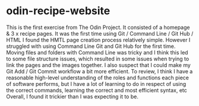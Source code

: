 # odin-recipe-website
This is the first exercise from The Odin Project.
It consisted of a homepage & 3 x recipe pages.
It was the first time using Git / Command Line / Git Hub / HTML
I found the HMTL page creation process relatively simple.
However I struggled with using Command Line Git and Git Hub for the first time.
Moving files and folders with Command Line was tricky and I think this led to some file structure issues, which resulted in some issues when trying to link the pages and the images together.
I also suspect that I could make my Git Add / Git Commit workflow a bit more efficient.
To review, I think I have a reasonable high-level understanding of the roles and functions each piece of software performs, but I have a lot of learning to do in respect of using the correct commands, learning the correct and most efficient syntax, etc
Overall, I found it trickier than I was expecting it to be.